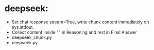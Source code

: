 # deepseek:

- Set chat response stream=True, write chunk content immediately on sys.stdout.
- Collect content inside "<think></think>" in Reasoning and rest in Final Answer
- deepseek_chunk.py
- deepseek.py
